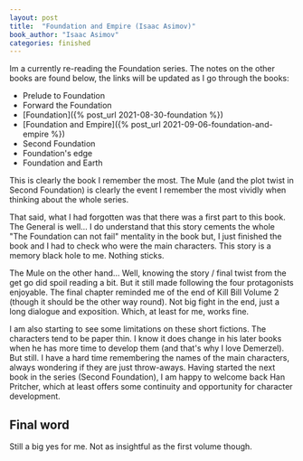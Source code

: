 ```yaml
---
layout: post
title:  "Foundation and Empire (Isaac Asimov)"
book_author: "Isaac Asimov"
categories: finished
---
```


Im a currently re-reading the Foundation series. The notes on the other books are found below, the links will be updated as I go through the books:

- Prelude to Foundation
- Forward the Foundation
- [Foundation]({% post_url 2021-08-30-foundation %})
- [Foundation and Empire]({% post_url 2021-09-06-foundation-and-empire %})
- Second Foundation
- Foundation's edge
- Foundation and Earth


This is clearly the book I remember the most. The Mule (and the plot twist in Second Foundation) is clearly the event I remember the most vividly when thinking about the whole series.

That said, what I had forgotten was that there was a first part to this book. The General is well... I do understand that this story cements the whole "The Foundation can not fail" mentality in the book but, I just finished the book and I had to check who were the main characters. This story is a memory black hole to me. Nothing sticks.

The Mule on the other hand... Well, knowing the story / final twist from the get go did spoil reading a bit. But it still made following the four protagonists enjoyable. The final chapter reminded me of the end of Kill Bill Volume 2 (though it should be the other way round). Not big fight in the end, just a long dialogue and exposition. Which, at least for me, works fine.

I am also starting to see some limitations on these short fictions. The characters tend to be paper thin. I know it does change in his later books when he has more time to develop them (and that's why I love Demerzel). But still. I have a hard time remembering the names of the main characters, always wondering if they are just throw-aways. Having started the next book in the series (Second Foundation), I am happy to welcome back Han Pritcher, which at least offers some continuity and opportunity for character development.

## Final word

Still a big yes for me. Not as insightful as the first volume though.